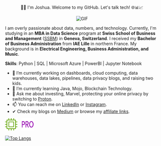 <p align="center"> ✌🏽 I'm Joshua. Welcome to my GitHub. Let's talk tech! 🌐📊📈 
</p>

<p align="center"> 
  <img src="https://media1.giphy.com/media/v1.Y2lkPTc5MGI3NjExcWZvNjF6eDhqaXJhc3plZzAxOHV4bmxmOGw3bTM4N3l0dWFtdDR2aCZlcD12MV9pbnRlcm5hbF9naWZfYnlfaWQmY3Q9Zw/dWesBcTLavkZuG35MI/giphy.gif" alt="GIF">
</p>

I am overly passionate about data, numbers, and technology. Currently, I'm studying in an **MBA in Data Science** program at **Swiss School of Business and Management** ([SSBM](https://www.ssbm.ch/)) in **Geneva, Switzerland**. I received my **Bachelor of Business Administration** from **IAE Lille** in northern France. My background is in **Electrical Engineering, Business Administration, and Music**. 

**Skills**: Python | SQL | Microsoft Azure | PowerBI | Jupyter Notebook

- 🔭 I’m currently working on dashboards, cloud computing, data warehouses, data lakes, pipelines, data privacy blogs, and raising two kids. 
- 🌱 I’m currently learning Java, Mojo, Blockchain Technology.
- 💬 Ask me about investing, Marvel, protecting your online privacy by switching to [Proton](https://go.getproton.me/SHfq). 
- 📫 You can reach me on [LinkedIn](https://www.linkedin.com/in/mrnichols/) or [Instagram](https://www.instagram.com/nichols.tech/).
- ✔ Check my blogs on [Medium](https://medium.com/@nichols.tech) or browse my [affiliate links](https://linktr.ee/mrnichols).

<a href='https://docs.github.com/en/developers'><img src='https://raw.githubusercontent.com/acervenky/animated-github-badges/master/assets/devbadge.gif' width='40' height='40'></a> <a href='https://github.com/pricing'><img src='https://raw.githubusercontent.com/acervenky/animated-github-badges/master/assets/pro.gif' width='40' height='40'></a> 

[![Top Langs](https://github-readme-stats.vercel.app/api/top-langs/?username=Nichols-Tech)](https://github.com/anuraghazra/github-readme-stats)
